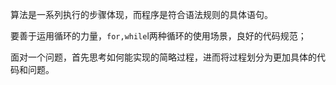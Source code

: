 

算法是一系列执行的步骤体现，而程序是符合语法规则的具体语句。

要善于运用循环的力量，`for,while`l两种循环的使用场景，良好的代码规范；

面对一个问题，首先思考如何能实现的简略过程，进而将过程划分为更加具体的代码和问题。


